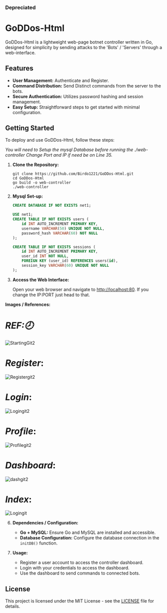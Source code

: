 ### Depreciated

# GoDDos-Html

GoDDos-Html is a lightweight web-page botnet controller written in Go, designed for simplicity by sending attacks to the 'Bots' / 'Servers' through a web-interface.

## Features

- **User Management:** Authenticate and Register. 
- **Command Distribution:** Send Distinct commands from the server to the bots.
- **Secure Authentication:** Utilizes password hashing and session management.
- **Easy Setup:** Straightforward steps to get started with minimal configuration.

## Getting Started

To deploy and use GoDDos-Html, follow these steps:

*You will need to Setup the mysql Database before running the ./web-controller*
*Change Port and IP if need be on Line 35.*

1. **Clone the Repository:**
   
   ```
   git clone https://github.com/Birdo1221/GoDDos-Html.git
   cd GoDDos-Html
   go build -o web-controller
   ./web-controller
   ```

3. **Mysql Set-up:**

   ```sql
   CREATE DATABASE IF NOT EXISTS net1;

   USE net1;
   CREATE TABLE IF NOT EXISTS users (
       id INT AUTO_INCREMENT PRIMARY KEY,
       username VARCHAR(50) UNIQUE NOT NULL,
       password_hash VARCHAR(60) NOT NULL
   );
   
   CREATE TABLE IF NOT EXISTS sessions (
       id INT AUTO_INCREMENT PRIMARY KEY,
       user_id INT NOT NULL,
       FOREIGN KEY (user_id) REFERENCES users(id),
       session_key VARCHAR(60) UNIQUE NOT NULL
   );
   ```

4. **Access the Web Interface:**

   Open your web browser and navigate to [http://localhost:80](http://localhost:80).
   If you change the IP:PORT just head to that.
   
   
**Images / References:**

# ***REF:🕗***
![StartingGit2](https://github.com/Birdo1221/GoDDos-Html/assets/81320346/177dc1fa-ab30-4e49-bc6d-3d8807c77c2a)
# ***Register***:
![Registergit2](https://github.com/Birdo1221/GoDDos-Html/assets/81320346/69f3d100-12d4-4d2c-ab58-03a3b8af2eac)
# ***Login***:
![Logingit2](https://github.com/Birdo1221/GoDDos-Html/assets/81320346/24408d12-c45d-4df2-897a-6f651de58be7)
# ***Profile***:
![Profilegit2](https://github.com/Birdo1221/GoDDos-Html/assets/81320346/55e52bfa-112f-4354-9c87-2df5bd87acae)
# ***Dashboard***:
![dashgit2](https://github.com/Birdo1221/GoDDos-Html/assets/81320346/2858e11a-e3bf-4d37-a0c1-7ecc766b21a4)
# ***Index***:
![Logingit](https://github.com/Birdo1221/GoDDos-Html/assets/81320346/e9459072-2395-4cc1-944d-9fbcd10ac2de)


6. **Dependencies / Configuration:**

   - **Go + MySQL:** Ensure Go and MySQL are installed and accessible.
   - **Database Configuration:** Configure the database connection in the `initDB()` function.

7. **Usage:**

   - Register a user account to access the controller dashboard.
   - Login with your credentials to access the dashboard.
   - Use the dashboard to send commands to connected bots.

## License

This project is licensed under the MIT License - see the [LICENSE](LICENSE) file for details.
